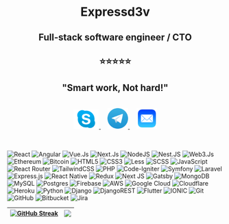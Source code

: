 <h1 align="center">Expressd3v</h1>
<h2 align="center">Full-stack software engineer / CTO</h2>
<h2 align="center">⭐⭐⭐⭐⭐</h2>
<h2 align="center">"Smart work, Not hard!"</h2>
<br/>

<div align="center">
<a href="https://join.skype.com/invite/jhGog5hV1Mq0" target="_blank"> 
    <img src="Skype-PNG-Pic.png" width="60"/>
</a>&nbsp;&nbsp;&nbsp;
<a href="https://t.me/expresswebd3v" target="_blank"> 
    <img src="Telegram.png" width="48"/>
</a>&nbsp;&nbsp;&nbsp;
<a href="mailto: expresswebd3v@gmail.com" target="_blank"> 
    <img src="email.png" width="48"/>
</a>
</div>

<br/>
<br/>

![React](https://img.shields.io/badge/react-%2320232a.svg?style=for-the-badge&logo=react&logoColor=%2361DAFB) ![Angular](https://img.shields.io/badge/angular-%23d6002f.svg?style=for-the-badge&logo=angular&logoColor=%ffffff) ![Vue.Js](https://img.shields.io/badge/vue.js-%23034402.svg?style=for-the-badge&logo=vue.js&logoColor=%ffffff) ![Next.Js](https://img.shields.io/badge/next.js-%23303030.svg?style=for-the-badge&logo=next.js&logoColor=%ffffff) ![NodeJS](https://img.shields.io/badge/node.js-6DA55F?style=for-the-badge&logo=node.js&logoColor=white) ![Nest.JS](https://img.shields.io/badge/nest.js-6DA55F?style=for-the-badge&logo=nest.js&logoColor=white) ![Web3.Js](https://img.shields.io/badge/web3.js-%23282826.svg?style=for-the-badge&logo=web3.js&logoColor=%ffffff)  ![Ethereum](https://img.shields.io/badge/ethereum-%23747a9b.svg?style=for-the-badge&logo=ethereum&logoColor=%ffffff) ![Bitcoin](https://img.shields.io/badge/BTC-%23747a9b.svg?style=for-the-badge&logo=bitcoin&logoColor=%ffffff) ![HTML5](https://img.shields.io/badge/html5-%23E34F26.svg?style=for-the-badge&logo=html5&logoColor=white) ![CSS3](https://img.shields.io/badge/css3-%231572B6.svg?style=for-the-badge&logo=css3&logoColor=white) ![Less](https://img.shields.io/badge/less-2B4C80?style=for-the-badge&logo=less&logoColor=white) ![SCSS](https://img.shields.io/badge/sass-c76494?style=for-the-badge&logo=sass&logoColor=white) ![JavaScript](https://img.shields.io/badge/javascript-%23323330.svg?style=for-the-badge&logo=javascript&logoColor=%23F7DF1E) ![React Router](https://img.shields.io/badge/React_Router-CA4245?style=for-the-badge&logo=react-router&logoColor=white) ![TailwindCSS](https://img.shields.io/badge/tailwindcss-%2338B2AC.svg?style=for-the-badge&logo=tailwind-css&logoColor=white) ![PHP](https://img.shields.io/badge/php-%23777BB4.svg?style=for-the-badge&logo=php&logoColor=white) ![Code-Igniter](https://img.shields.io/badge/CodeIgniter-%23EF4223.svg?style=for-the-badge&logo=codeIgniter&logoColor=white) ![Symfony](https://img.shields.io/badge/symfony-%23000000.svg?style=for-the-badge&logo=symfony&logoColor=white) ![Laravel](https://img.shields.io/badge/laravel-%23FF2D20.svg?style=for-the-badge&logo=laravel&logoColor=white) ![Express.js](https://img.shields.io/badge/express.js-%23404d59.svg?style=for-the-badge&logo=express&logoColor=%2361DAFB) ![React Native](https://img.shields.io/badge/react_native-%2320232a.svg?style=for-the-badge&logo=react&logoColor=%2361DAFB) ![Redux](https://img.shields.io/badge/redux-%23593d88.svg?style=for-the-badge&logo=redux&logoColor=white) ![Next JS](https://img.shields.io/badge/Next-black?style=for-the-badge&logo=next.js&logoColor=white) ![Gatsby](https://img.shields.io/badge/Gatsby-%23663399.svg?style=for-the-badge&logo=gatsby&logoColor=white) ![MongoDB](https://img.shields.io/badge/MongoDB-%234ea94b.svg?style=for-the-badge&logo=mongodb&logoColor=white) ![MySQL](https://img.shields.io/badge/mysql-%2300f.svg?style=for-the-badge&logo=mysql&logoColor=white) ![Postgres](https://img.shields.io/badge/postgres-%23316192.svg?style=for-the-badge&logo=postgresql&logoColor=white) ![Firebase](https://img.shields.io/badge/firebase-%23039BE5.svg?style=for-the-badge&logo=firebase) ![AWS](https://img.shields.io/badge/AWS-%23FF9900.svg?style=for-the-badge&logo=amazon-aws&logoColor=white) ![Google Cloud](https://img.shields.io/badge/GoogleCloud-%234285F4.svg?style=for-the-badge&logo=google-cloud&logoColor=white) ![Cloudflare](https://img.shields.io/badge/Cloudflare-F38020?style=for-the-badge&logo=Cloudflare&logoColor=white) ![Heroku](https://img.shields.io/badge/heroku-%23430098.svg?style=for-the-badge&logo=heroku&logoColor=white) ![Python](https://img.shields.io/badge/python-3670A0?style=for-the-badge&logo=python&logoColor=ffdd54) ![Django](https://img.shields.io/badge/django-%23092E20.svg?style=for-the-badge&logo=django&logoColor=white) ![DjangoREST](https://img.shields.io/badge/DJANGO-REST-ff1709?style=for-the-badge&logo=django&logoColor=white&color=ff1709&labelColor=gray) ![Flutter](https://img.shields.io/badge/Flutter-%2302569B.svg?style=for-the-badge&logo=Flutter&logoColor=white) ![IONIC](https://img.shields.io/badge/IONIC-%234586F7.svg?style=for-the-badge&logo=Ionic&logoColor=white) ![Git](https://img.shields.io/badge/git-%23F05033.svg?style=for-the-badge&logo=git&logoColor=white) ![GitHub](https://img.shields.io/badge/github-%23121011.svg?style=for-the-badge&logo=github&logoColor=white) ![Bitbucket](https://img.shields.io/badge/bitbucket-%230047B3.svg?style=for-the-badge&logo=bitbucket&logoColor=white) ![Jira](https://img.shields.io/badge/jira-%230A0FFF.svg?style=for-the-badge&logo=jira&logoColor=white)



| [![GitHub Streak](https://github-readme-streak-stats.herokuapp.com/?user=expressd3v&theme=dark)](https://github.com/expressd3v) | <img align="center" src="https://github-readme-stats.vercel.app/api/top-langs/?username=expressd3v&layout=compact&theme=dark&hide_border=true" /> |
| ------------- | ------------- |
